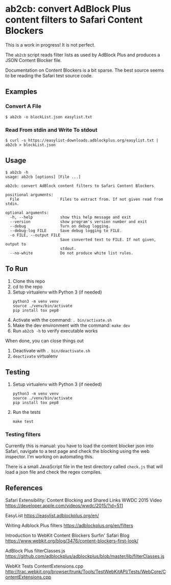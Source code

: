 # ab2cb: convert AdBlock Plus content filters to Safari Content Blockers

This is a work in progress! It is not perfect.

The `ab2cb` script reads filter lists as used by AdBlock Plus and produces a JSON Content Blocker file.

Documentation on Content Blockers is a bit sparse. The best source seems to be reading the Safari test source code.


## Examples

### Convert  A File

```shell
$ ab2cb -o blockList.json easylist.txt
```

### Read From stdin and Write To stdout

```shell
$ curl -s https://easylist-downloads.adblockplus.org/easylist.txt | ab2cb > blockList.json
```

## Usage

```shell
$ ab2cb -h
usage: ab2cb [options] [File ...]

ab2cb: convert AdBlock content filters to Safari Content Blockers

positional arguments:
  File                  Files to extract from. If not given read from stdin.

optional arguments:
  -h, --help            show this help message and exit
  --version             show program's version number and exit
  --debug               Turn on debug logging.
  --debug-log FILE      Save debug logging to FILE.
  -o FILE, --output FILE
                        Save converted text to FILE. If not given, output to
                        stdout.
  --no-white            Do not produce white list rules.
```


##  To Run

1. Clone this repo
2. cd to the repo
3. Setup virtualenv with Python 3 (if needed)
    ```shell
    python3 -m venv venv
    source ./venv/bin/activate
    pip install tox pep8
    ```
4. Activate with the command: `. bin/activate.sh`
5. Make the dev environment with the command: `make dev`
6. Run `ab2cb -h` to verify executable works

When done, you can close things out
1. Deactivate with `. bin/deactivate.sh`
2. `deactivate` virtualenv

## Testing

1. Setup virtualenv with Python 3 (if needed)
	```shell
	python3 -m venv venv
	source ./venv/bin/activate
	pip install tox pep8
	```
2. Run the tests
	```shell
	make test
	```


### Testing filters

Currently this is manual: you have to load the content blocker json into Safari, navigate to a test page and check the blocking using the web inspector. I'm working on automating this.

There is a small JavaScript file in the test directory called `check.js` that will load a json file and check the regex compiles.


## References

Safari Extensibility: Content Blocking and Shared Links
WWDC 2015 Video
https://developer.apple.com/videos/wwdc/2015/?id=511

EasyList
https://easylist.adblockplus.org/en/

Writing Adblock Plus filters
https://adblockplus.org/en/filters

Introduction to WebKit Content Blockers
Surfin' Safari Blog
https://www.webkit.org/blog/3476/content-blockers-first-look/

AdBlock Plus
filterClasses.js
https://github.com/adblockplus/adblockplus/blob/master/lib/filterClasses.js

WebKit Tests
ContentExtensions.cpp
http://trac.webkit.org/browser/trunk/Tools/TestWebKitAPI/Tests/WebCore/ContentExtensions.cpp

